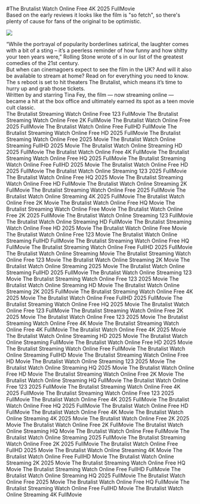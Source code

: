 #The Brutalist Watch Online Free 4K 2025 FullMovie  
Based on the early reviews it looks like the film is "so fetch", so there's plenty of cause for fans of the original to be optimistic.  
  
[![](https://i.imgur.com/qSNzIqt.png)](https://movie.rssnews.media/kzHDDgUzM.php)  
  
“While the portrayal of popularity borderlines satirical, the laughter comes with a bit of a sting – it’s a peerless reminder of how funny and how shitty your teen years were,” Rolling Stone wrote of s in our list of the greatest comedies of the 21st century.  
But when can cinemagoers expect to see the film in the UK? And will it also be available to stream at home? Read on for everything you need to know.  
The s reboot is set to hit theaters The Brutalist, which means it’s time to hurry up and grab those tickets.  
Written by and starring Tina Fey, the film — now streaming online — became a hit at the box office and ultimately earned its spot as a teen movie cult classic.  
The Brutalist Streaming Watch Online Free 123 FullMovie
The Brutalist Streaming Watch Online Free 2K FullMovie
The Brutalist Watch Online Free 2025 FullMovie
The Brutalist Watch Online Free FullHD FullMovie
The Brutalist Streaming Watch Online Free HD 2025 FullMovie
The Brutalist Streaming Watch Online Free 2025 Movie
The Brutalist Watch Online Streaming FullHD 2025 Movie
The Brutalist Watch Online Streaming HD 2025 FullMovie
The Brutalist Watch Online Free 4K FullMovie
The Brutalist Streaming Watch Online Free HQ 2025 FullMovie
The Brutalist Streaming Watch Online Free FullHD 2025 Movie
The Brutalist Watch Online Free HD 2025 FullMovie
The Brutalist Watch Online Streaming 123 2025 FullMovie
The Brutalist Watch Online Free HQ 2025 Movie
The Brutalist Streaming Watch Online Free HD FullMovie
The Brutalist Watch Online Streaming 2K FullMovie
The Brutalist Streaming Watch Online Free 2025 FullMovie
The Brutalist Watch Online Streaming 4K 2025 FullMovie
The Brutalist Watch Online Free 2K Movie
The Brutalist Watch Online Free HQ Movie
The Brutalist Streaming Watch Online Free Movie
The Brutalist Watch Online Free 2K 2025 FullMovie
The Brutalist Watch Online Streaming 123 FullMovie
The Brutalist Watch Online Streaming HD FullMovie
The Brutalist Streaming Watch Online Free HD 2025 Movie
The Brutalist Watch Online Free Movie
The Brutalist Watch Online Free 123 Movie
The Brutalist Watch Online Streaming FullHD FullMovie
The Brutalist Streaming Watch Online Free HQ FullMovie
The Brutalist Streaming Watch Online Free FullHD 2025 FullMovie
The Brutalist Watch Online Streaming Movie
The Brutalist Streaming Watch Online Free 123 Movie
The Brutalist Watch Online Streaming 2K Movie
The Brutalist Watch Online Streaming 2025 Movie
The Brutalist Watch Online Streaming FullHD 2025 FullMovie
The Brutalist Watch Online Streaming 123 Movie
The Brutalist Streaming Watch Online Free 123 2025 Movie
The Brutalist Watch Online Streaming HD Movie
The Brutalist Watch Online Streaming 2K 2025 FullMovie
The Brutalist Streaming Watch Online Free 4K 2025 Movie
The Brutalist Watch Online Free FullHD 2025 FullMovie
The Brutalist Streaming Watch Online Free HQ 2025 Movie
The Brutalist Watch Online Free 123 FullMovie
The Brutalist Streaming Watch Online Free 2K 2025 Movie
The Brutalist Watch Online Free 123 2025 Movie
The Brutalist Streaming Watch Online Free 4K Movie
The Brutalist Streaming Watch Online Free 4K FullMovie
The Brutalist Watch Online Free 4K 2025 Movie
The Brutalist Watch Online Streaming HD 2025 Movie
The Brutalist Watch Online Streaming FullMovie
The Brutalist Watch Online Free HD 2025 Movie
The Brutalist Streaming Watch Online Free FullMovie
The Brutalist Watch Online Streaming FullHD Movie
The Brutalist Streaming Watch Online Free HD Movie
The Brutalist Watch Online Streaming 123 2025 Movie
The Brutalist Watch Online Streaming HQ 2025 Movie
The Brutalist Watch Online Free HD Movie
The Brutalist Streaming Watch Online Free 2K Movie
The Brutalist Watch Online Streaming HQ FullMovie
The Brutalist Watch Online Free 123 2025 FullMovie
The Brutalist Streaming Watch Online Free 4K 2025 FullMovie
The Brutalist Streaming Watch Online Free 123 2025 FullMovie
The Brutalist Watch Online Free 4K 2025 FullMovie
The Brutalist Watch Online Free HQ 2025 FullMovie
The Brutalist Watch Online Free HD FullMovie
The Brutalist Watch Online Free 4K Movie
The Brutalist Watch Online Streaming 4K 2025 Movie
The Brutalist Watch Online Free 2K 2025 Movie
The Brutalist Watch Online Free 2K FullMovie
The Brutalist Watch Online Streaming HQ Movie
The Brutalist Watch Online Free FullMovie
The Brutalist Watch Online Streaming 2025 FullMovie
The Brutalist Streaming Watch Online Free 2K 2025 FullMovie
The Brutalist Watch Online Free FullHD 2025 Movie
The Brutalist Watch Online Streaming 4K Movie
The Brutalist Watch Online Free FullHD Movie
The Brutalist Watch Online Streaming 2K 2025 Movie
The Brutalist Streaming Watch Online Free HQ Movie
The Brutalist Streaming Watch Online Free FullHD FullMovie
The Brutalist Watch Online Streaming HQ 2025 FullMovie
The Brutalist Watch Online Free 2025 Movie
The Brutalist Watch Online Free HQ FullMovie
The Brutalist Streaming Watch Online Free FullHD Movie
The Brutalist Watch Online Streaming 4K FullMovie